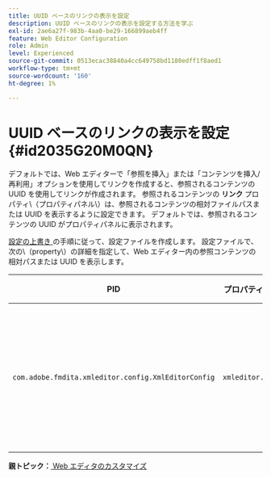 ```yaml
---
title: UUID ベースのリンクの表示を設定
description: UUID ベースのリンクの表示を設定する方法を学ぶ
exl-id: 2ae6a27f-983b-4aa0-be29-166899aeb4ff
feature: Web Editor Configuration
role: Admin
level: Experienced
source-git-commit: 0513ecac38840a4cc649758bd1180edff1f8aed1
workflow-type: tm+mt
source-wordcount: '160'
ht-degree: 1%

---
```


# UUID ベースのリンクの表示を設定 {#id2035G20M0QN}

デフォルトでは、Web エディターで「参照を挿入」または「コンテンツを挿入/再利用」オプションを使用してリンクを作成すると、参照されるコンテンツの UUID を使用してリンクが作成されます。 参照されるコンテンツの **リンク** プロパティ\（プロパティパネル\）は、参照されるコンテンツの相対ファイルパスまたは UUID を表示するように設定できます。 デフォルトでは、参照されるコンテンツの UUID がプロパティパネルに表示されます。

[ 設定の上書き ](download-install-additional-config-override.md#) の手順に従って、設定ファイルを作成します。 設定ファイルで、次の\（property\）の詳細を指定して、Web エディター内の参照コンテンツの相対パスまたは UUID を表示します。

| PID | プロパティキー | プロパティの値 |
|---|------------|--------------|
| `com.adobe.fmdita.xmleditor.config.XmlEditorConfig` | `xmleditor.uuid` | ブール \（true/false\） リンクされたコンテンツの相対パスを表示する場合は、このプロパティを false に設定します。<br> **デフォルト値**:true |

**親トピック：**[ Web エディタのカスタマイズ ](conf-web-editor.md)

